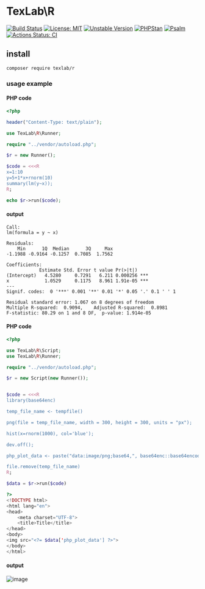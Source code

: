 # TexLab\R
[![Build Status](https://travis-ci.com/andy-aa/phpR.svg?branch=master)](https://travis-ci.com/andy-aa/phpR)
[![License: MIT](https://img.shields.io/badge/License-MIT-yellow.svg)](https://opensource.org/licenses/MIT)
[![Unstable Version](https://img.shields.io/packagist/vpre/texlab/lightdb.svg)](https://packagist.org/packages/texlab/r)
[![PHPStan](https://img.shields.io/badge/PHPStan-level%20Max-brightgreen.svg?style=flat-square)](https://phpstan.org/)
[![Psalm](https://img.shields.io/badge/Psalm-Level%20Max-brightgreen.svg?style=flat-square)](https://psalm.dev/) 
[![Actions Status: CI](https://github.com/andy-aa/phpR/workflows/CI/badge.svg)](https://github.com/andy-aa/phpR/actions?query=workflow%3ACI)

## install
```
composer require texlab/r
```

### usage example
#### PHP code
```php
<?php

header("Content-Type: text/plain");

use TexLab\R\Runner;

require "../vendor/autoload.php";

$r = new Runner();

$code = <<<R
x=1:10
y=5+1*x+rnorm(10)
summary(lm(y~x));
R;

echo $r->run($code);
```
#### output
```
Call:
lm(formula = y ~ x)

Residuals:
    Min      1Q  Median      3Q     Max
-1.1988 -0.9164 -0.1257  0.7085  1.7562

Coefficients:
            Estimate Std. Error t value Pr(>|t|)
(Intercept)   4.5280     0.7291   6.211 0.000256 ***
x             1.0529     0.1175   8.961 1.91e-05 ***
---
Signif. codes:  0 '***' 0.001 '**' 0.01 '*' 0.05 '.' 0.1 ' ' 1

Residual standard error: 1.067 on 8 degrees of freedom
Multiple R-squared:  0.9094,    Adjusted R-squared:  0.8981
F-statistic: 80.29 on 1 and 8 DF,  p-value: 1.914e-05

```
#### PHP code
```php
<?php

use TexLab\R\Script;
use TexLab\R\Runner;

require "../vendor/autoload.php";

$r = new Script(new Runner());


$code = <<<R
library(base64enc)

temp_file_name <- tempfile()

png(file = temp_file_name, width = 300, height = 300, units = "px");

hist(x=rnorm(1000), col='blue');

dev.off();

php_plot_data <- paste("data:image/png;base64,", base64enc::base64encode(temp_file_name))

file.remove(temp_file_name)
R;

$data = $r->run($code)

?>
<!DOCTYPE html>
<html lang="en">
<head>
    <meta charset="UTF-8">
    <title>Title</title>
</head>
<body>
<img src="<?= $data['php_plot_data'] ?>">
</body>
</html>
```
#### output
![image](https://user-images.githubusercontent.com/46691193/96785554-a1f57500-13f7-11eb-907f-b5ef36c4ec97.png)

